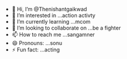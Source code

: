 - 👋 Hi, I’m @Thenishantgaikwad
- 👀 I’m interested in ...action activty
- 🌱 I’m currently learning ...mcom
- 💞️ I’m looking to collaborate on ...be a fighter
- 📫 How to reach me ...sangamner
- 😄 Pronouns: ...sonu
- ⚡ Fun fact: ...acting

<!---
Thenishantgaikwad/Thenishantgaikwad is a ✨ special ✨ repository because its `README.md` (this file) appears on your GitHub profile.
You can click the Preview link to take a look at your changes.
--->
